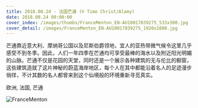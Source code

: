 ```yaml
---
title: 2018.08.24 - 法国芒通 (© Timo Christ/Alamy)
date: 2018.08.24 00:00:00
cover_index: /images/thumbs/FranceMenton_EN-AU10017039275_533x300.jpg
cover_detail: /images/FranceMenton_EN-AU10017039275_1920x1080.jpg
---
```


芒通靠近意大利、摩纳哥公国以及尼斯伯爵领地，宜人的亚热带微气候令这里几乎感受不到冬季。因此，人们一年四季在芒通均可享受最棒的海水以及附近阳光明媚的山脉。芒通不仅是花园的天堂，同时还是一个展示各种建筑的无与伦比的橱窗，这些建筑造就了这片神秘的蔚蓝海岸地区，每个人在其中都能沿着名人的足迹漫步徜徉，不计其数的名人都曾来到这个仙境般的环境重新寻觅真实。

欧洲, 法国, 芒通

![FranceMenton](/images/FranceMenton_EN-AU10017039275_1920x1080.jpg)
